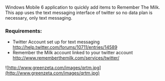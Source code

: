 Windows Mobile 6 application to quickly add items to Remember The Milk. This app uses the text messaging interface of twitter so no data plan is necessary, only text messaging.

### Requirements: ###
  * Twitter Account set up for text messaging http://help.twitter.com/forums/10711/entries/14589
  * Remember the Milk account linked to your twitter account http://www.rememberthemilk.com/services/twitter/

![http://www.greenzeta.com/images/qrtm.jpg](http://www.greenzeta.com/images/qrtm.jpg)
